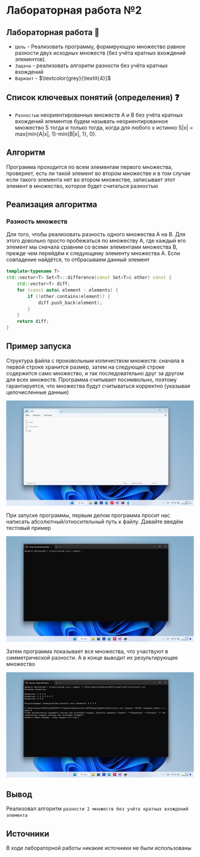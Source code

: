 # Лабораторная работа №2
## Лабораторная работа 🔢


- `Цель` - Реализовать программу, формирующую множество равное разности двух исходных множеств (без учёта кратных вхождений элементов).
- `Задача` - реализовать алгоритм разности без учёта кратных вхождений
- `Вариант` - $\textcolor{grey}{\textit{4}}$

## Список ключевых понятий (определения) ❓
- `Разностью` неориентированных множеств A и B без учёта кратных вхождений элементов будем называть неориентированное множество S тогда и только тогда, когда для любого x
истинно S|x| = max{min{A|x|, 1}-min{B|x|, 1}, 0}.

## Алгоритм
Программа проходится по всем элементам первого множества, проверяет, есть ли такой элемент во втором множестве и в том случае если такого элемента нет во втором множестве, записывает этот элемент в множество, которое будет считаться разностью

## Реализация алгоритма

### Разность множеств
Для того, чтобы реализовать разность одного множества А на В. Для этого довольно просто пробежаться по множеству А, где каждый его элемент мы сначала сравним со всеми элементами множества В, прежде чем перейдём к следующему элементу множества А. Если совпадение найдётся, то отбрасываем данный элемент

``` C++
template<typename T>
std::vector<T> Set<T>::difference(const Set<T>& other) const {
    std::vector<T> diff;
    for (const auto& element : elements) {
        if (!other.contains(element)) {
            diff.push_back(element);
        }
    }
    return diff;
}

```
## Пример запуска
Структура файла с произвольным количеством множеств: сначала в первой строке хранится размер, затем на следующей строке содержится само множество, и так последовательно друг за другом для всех множеств. Программа считывает посимвольно, поэтому гарантируется, что множества будут считываться корректно (указывая целочисленные данные)

![](./screenshots/1.png)

При запуске программы, первым делом программа просит нас написать абсолютный/относительный путь к файлу. Давайте введём тестовый пример

![](./screenshots/2.png)

Затем программа показывает все множества, что участвуют в симметрической разности. А в конце выводит их результирующее множество

![](./screenshots/3.png)
## Вывод
Реализовал алгоритм `разности 2 множеств без учёта кратных вхождений элемента`
## Источники
В ходе лабораторной работы никакие источники не были использованы
